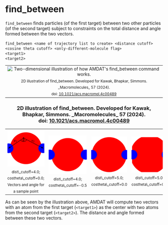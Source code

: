 <h1>find_between</h1>

`find_between` finds particles (of the first target) between two other particles (of the second target) subject to constraints on the total distance and angle formed between the two vectors.

```
find_between <name of trajectory list to create> <distance cutoff> <cosine theta cutoff> <only-different-molecule flag>
<target1>
<target2>
```

<table>
  <tr>
    <td align="center" width="100%">
      <img src="Manual/assets/commands/find_between.png" alt="Two-dimensional illustration of how AMDAT's find_between command works." width="100%"><br/>
      <sub>
        2D illustration of find_between. Developed for Kawak, Bhapkar, Simmons. _Macromolecules_ 57 (2024).<br/>
        doi: <a href="https://pubs.acs.org/doi/10.1021/acs.macromol.4c00489#fig1">10.1021/acs.macromol.4c00489</a>
      </sub>
    </td>
  </tr>
</table>

<h3 align="center">2D illustration of find_between. Developed for Kawak, Bhapkar, Simmons. _Macromolecules_ 57 (2024).<br/>
        doi: <a href="https://pubs.acs.org/doi/10.1021/acs.macromol.4c00489#fig1">10.1021/acs.macromol.4c00489</a></h3>

<table>
  <tr>
    <td align="center" width="25%">
      <img src="Manual/assets/commands/find_between/fig-find_between_schematic_dc4.0_tc0.0_eg1.png" alt="Two-dimensional illustration of how AMDAT's find_between command works." width="100%">
      <br/>
      <sub>dist\_cutoff=4.0; costheta\_cutoff=0.0; Vectors and angle for a sample point</sub>
    </td>
    <td align="center" width="25%">
      <img src="Manual/assets/commands/find_between/fig-find_between_schematic_dc4.0_tc0.5_eg0.png" alt="Two-dimensional illustration of how AMDAT's find_between command works." width="100%">
      <br/>
      <sub>dist\_cutoff=4.0; costheta\_cutoff=-0.5</sub>
    </td>
    <td align="center" width="25%">
      <img src="Manual/assets/commands/find_between/fig-find_between_schematic_dc5.0_tc0.0_eg0.png" alt="Two-dimensional illustration of how AMDAT's find_between command works." width="100%">
      <br/>
      <sub>dist\_cutoff=5.0; costheta\_cutoff=0.0</sub>
    </td>
    <td align="center" width="25%">
      <img src="Manual/assets/commands/find_between/fig-find_between_schematic_dc5.0_tc0.5_eg0.png" alt="Two-dimensional illustration of how AMDAT's find_between command works." width="100%">
      <br/>
      <sub>dist\_cutoff=5.0; costheta\_cutoff=0.5</sub>
    </td>
  </tr>
</table>


As can be seen by the illustration above, AMDAT will compute two vectors with an atom from the first target (`<target1>`) as the center with two atoms from the second target (`<target2>`).
The distance and angle formed between these two vectors.
